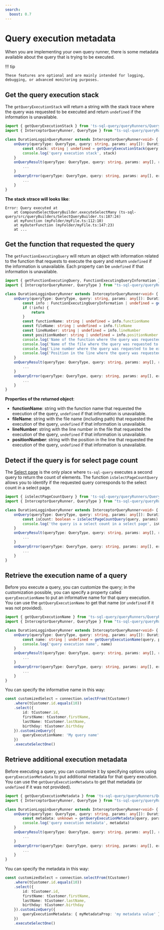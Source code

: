 ```yaml
---
search:
  boost: 0.7
---
```

# Query execution metadata

When you are implementing your own query runner, there is some metadata available about the query that is trying to be executed.

!!! tip

    These features are optional and are mainly intended for logging, debugging, or advanced monitoring purposes.

## Get the query execution stack

The `getQueryExecutionStack` will return a string with the stack trace where the query was requested to be executed and return `undefined` if the information is unavailable.

```ts
import { getQueryExecutionStack } from 'ts-sql-query/queryRunners/QueryRunner';
import { InterceptorQueryRunner, QueryType } from "ts-sql-query/queryRunners/InterceptorQueryRunner";

class DurationLogginQueryRunner extends InterceptorQueryRunner<void> {
    onQuery(queryType: QueryType, query: string, params: any[]): DurationPlayload {
        const stack: string | undefined = getQueryExecutionStack(query, params)
        console.log('query execution stack', stack)
    }
    onQueryResult(queryType: QueryType, query: string, params: any[], result: any, playload: void): void {
        ...    
    }
    onQueryError(queryType: QueryType, query: string, params: any[], error: any, playload: void): void {
        ...
    }
}
```
 
**The stack strace will looks like**:

```
Error: Query executed at
    at CompoundSelectQueryBuilder.executeSelectMany (ts-sql-query/src/queryBuilders/SelectQueryBuilder.ts:187:24)
    at myFunction (myFolder/myFile.ts:112:10)
    at myOuterFunction (myFolder/myFile.ts:147:23)
    at ...
```

## Get the function that requested the query

The `getFunctionExecutingQuery` will return an object with information related to the function that requests to execute the query and return `undefined` if the information is unavailable. Each property can be `undefined` if that information is unavailable.

```ts
import { getFunctionExecutingQuery, FunctionExecutingQueryInformation } from 'ts-sql-query/queryRunners/QueryRunner';
import { InterceptorQueryRunner, QueryType } from "ts-sql-query/queryRunners/InterceptorQueryRunner";

class DurationLogginQueryRunner extends InterceptorQueryRunner<void> {
    onQuery(queryType: QueryType, query: string, params: any[]): DurationPlayload {
        const info : FunctionExecutingQueryInformation | undefined = getFunctionExecutingQuery(query, params)
        if (!info) {
            return
        }
        const functionName: string | undefined = info.functionName
        const fileName: string | undefined = info.fileName
        const lineNumber: string | undefined = info.lineNumber
        const positionNumber: string | undefined = info.positionNumber
        console.log('Name of the function where the query was requested to be executed', functionName)
        console.log('Name of the file where the query was requested to be executed', fileName)
        console.log('Line number where the query was requested to be executed', lineNumber)
        console.log('Position in the line where the query was requested to be executed', positionNumber)
    }
    onQueryResult(queryType: QueryType, query: string, params: any[], result: any, playload: void): void {
        ...    
    }
    onQueryError(queryType: QueryType, query: string, params: any[], error: any, playload: void): void {
        ...
    }
}
```
 
**Properties of the returned object**:

- **functionName**: string with the function name that requested the execution of the query, `undefined` if that information is unavailable.
- **fileName**: string with the file name (including path) that requested the execution of the query, `undefined` if that information is unavailable.
- **lineNumber**: string with the line number in the file that requested the execution of the query, `undefined` if that information is unavailable.
- **positionNumber**: string with the position in the line that requested the execution of the query, `undefined` if that information is unavailable.

## Detect if the query is for select page count

The [Select page](../queries/select-page.md) is the only place where `ts-sql-query` executes a second query to return the count of elements. The function `isSelectPageCountQuery` allows you to identify if the requested query corresponds to the select count in a select page.

```ts
import { isSelectPageCountQuery } from 'ts-sql-query/queryRunners/QueryRunner';
import { InterceptorQueryRunner, QueryType } from "ts-sql-query/queryRunners/InterceptorQueryRunner";

class DurationLogginQueryRunner extends InterceptorQueryRunner<void> {
    onQuery(queryType: QueryType, query: string, params: any[]): DurationPlayload {
        const isCount: boolean = isSelectPageCountQuery(query, params)
        console.log('the query is a select count in a select page', isCount)
    }
    onQueryResult(queryType: QueryType, query: string, params: any[], result: any, playload: void): void {
        ...    
    }
    onQueryError(queryType: QueryType, query: string, params: any[], error: any, playload: void): void {
        ...
    }
}
```

## Retrieve the execution name of a query

Before you execute a query, you can customize the query; in the customization possible, you can specify a property called `queryExecutionName` to put an informative name for that query execution. You can use the `getQueryExecutionName` to get that name (or `undefined` if it was not provided).

```ts
import { getQueryExecutionName } from 'ts-sql-query/queryRunners/QueryRunner';
import { InterceptorQueryRunner, QueryType } from "ts-sql-query/queryRunners/InterceptorQueryRunner";

class DurationLogginQueryRunner extends InterceptorQueryRunner<void> {
    onQuery(queryType: QueryType, query: string, params: any[]): DurationPlayload {
        const name: string | undefined = getQueryExecutionName(query, params)
        console.log('query execution name', name)
    }
    onQueryResult(queryType: QueryType, query: string, params: any[], result: any, playload: void): void {
        ...    
    }
    onQueryError(queryType: QueryType, query: string, params: any[], error: any, playload: void): void {
        ...
    }
}
```

You can specify the informative name in this way:

```ts
const customizedSelect = connection.selectFrom(tCustomer)
    .where(tCustomer.id.equals(10))
    .select({
        id: tCustomer.id,
        firstName: tCustomer.firstName,
        lastName: tCustomer.lastName,
        birthday: tCustomer.birthday
    }).customizeQuery({
        queryExecutionName: 'My query name'
    })
    .executeSelectOne()
```

## Retrieve additional execution metadata

Before executing a query, you can customize it by specifying options using `queryExecutionMetadata` to put additional metadata for that query execution. You can use the `getQueryExecutionMetadata` to get that metadata (or `undefined` if it was not provided).

```ts
import { getQueryExecutionMetadata } from 'ts-sql-query/queryRunners/QueryRunner';
import { InterceptorQueryRunner, QueryType } from "ts-sql-query/queryRunners/InterceptorQueryRunner";

class DurationLogginQueryRunner extends InterceptorQueryRunner<void> {
    onQuery(queryType: QueryType, query: string, params: any[]): DurationPlayload {
        const metadata: unknown = getQueryExecutionMetadata(query, params)
        console.log('query execution metadata', metadata)
    }
    onQueryResult(queryType: QueryType, query: string, params: any[], result: any, playload: void): void {
        ...    
    }
    onQueryError(queryType: QueryType, query: string, params: any[], error: any, playload: void): void {
        ...
    }
}
```

You can specify the metadata in this way:

```ts
const customizedSelect = connection.selectFrom(tCustomer)
    .where(tCustomer.id.equals(10))
    .select({
        id: tCustomer.id,
        firstName: tCustomer.firstName,
        lastName: tCustomer.lastName,
        birthday: tCustomer.birthday
    }).customizeQuery({
        queryExecutionMetadata: { myMetadataProp: 'my metadata value' }
    })
    .executeSelectOne()
```
